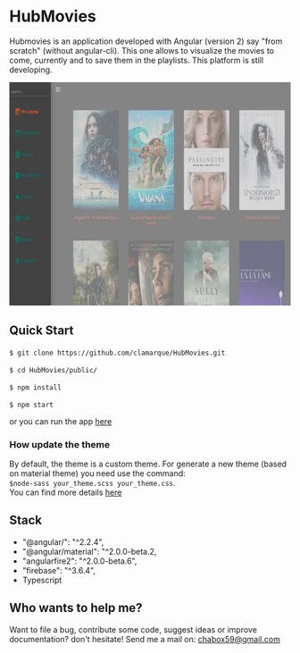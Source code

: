 # HubMovies

Hubmovies is an application developed with Angular (version 2) say "from scratch" (without angular-cli). This one allows to visualize the movies to come, currently and to save them in the playlists. This platform is still developing.

<p align="center">
<img src="https://github.com/clamarque/HubMovies/blob/master/assets/images/demo.PNG" width="750" height="400">
</p>

## Quick Start

`$ git clone https://github.com/clamarque/HubMovies.git`

`$ cd HubMovies/public/`

`$ npm install`

`$ npm start`  

or you can run the app [here](https://hubmovies-a26fc.firebaseapp.com/)

### How update the theme

By default, the theme is a custom theme. For generate a new theme (based on material theme) you need use the command:  
<code>$node-sass your_theme.scss your_theme.css</code>.  
You can find more details [here](https://github.com/angular/material2/blob/master/guides/theming.md)

## Stack

- "@angular/": "^2.2.4",
- "@angular/material": "^2.0.0-beta.2,
- "angularfire2": "^2.0.0-beta.6",
- "firebase": "^3.6.4",
- Typescript

## Who wants to help me?

Want to file a bug, contribute some code, suggest ideas or improve documentation? don't hesitate! Send me a mail on: chabox59@gmail.com

